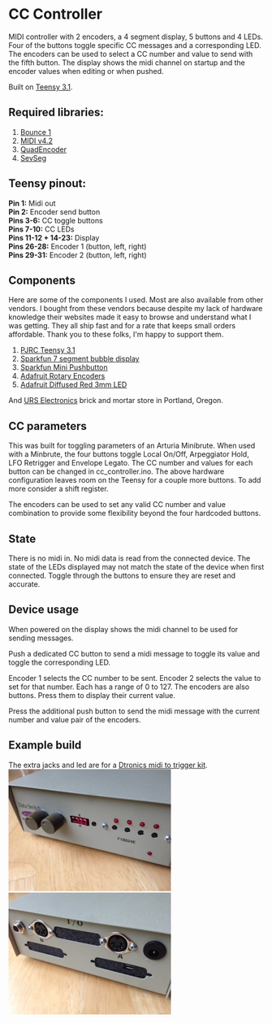 # CC Controller

MIDI controller with 2 encoders, a 4 segment display, 5 buttons and 4 LEDs.
Four of the buttons toggle specific CC messages and a corresponding LED. The
encoders can be used to select a CC number and value to send with the fifth
button. The display shows the midi channel on startup and the encoder values
when editing or when pushed.

Built on [Teensy 3.1](https://www.pjrc.com/teensy/).

## Required libraries:
1. [Bounce 1](https://github.com/thomasfredericks/Bounce-Arduino-Wiring)
2. [MIDI v4.2](https://github.com/FortySevenEffects/arduino_midi_library)
3. [QuadEncoder](https://github.com/medecau/QuadEncoder)
4. [SevSeg](https://github.com/sparkfun/SevSeg)

## Teensy pinout:
**Pin 1:** Midi out  
**Pin 2:** Encoder send button  
**Pins 3-6:** CC toggle buttons  
**Pins 7-10:** CC LEDs  
**Pins 11-12 + 14-23:** Display  
**Pins 26-28:** Encoder 1 (button, left, right)  
**Pins 29-31:** Encoder 2 (button, left, right)  

## Components
Here are some of the components I used. Most are also available from other
vendors. I bought from these vendors because despite my lack of hardware
knowledge their websites made it easy to browse and understand what I was
getting. They all ship fast and for a rate that keeps small orders affordable.
Thank you to these folks, I'm happy to support them.

1. [PJRC Teensy 3.1](https://www.pjrc.com/teensy/)
2. [Sparkfun 7 segment bubble display](https://www.sparkfun.com/products/12710)
3. [Sparkfun Mini Pushbutton](https://www.sparkfun.com/products/97)
4. [Adafruit Rotary Encoders](http://www.adafruit.com/products/377)
5. [Adafruit Diffused Red 3mm LED](http://www.adafruit.com/product/777)

And [URS Electronics](http://www.ursele.com/) brick and mortar store in
Portland, Oregon.

## CC parameters
This was built for toggling parameters of an Arturia Minibrute. When used with a
Minbrute, the four buttons toggle Local On/Off, Arpeggiator Hold, LFO Retrigger
and Envelope Legato. The CC number and values for each button can be changed in
cc_controller.ino. The above hardware configuration leaves room on the Teensy
for a couple more buttons. To add more consider a shift register.

The encoders can be used to set any valid CC number and value combination to
provide some flexibility beyond the four hardcoded buttons.

## State
There is no midi in. No midi data is read from the connected device. The
state of the LEDs displayed may not match the state of the device when first
connected. Toggle through the buttons to ensure they are reset and accurate.

## Device usage
When powered on the display shows the midi channel to be used for sending
messages.

Push a dedicated CC button to send a midi message to toggle its value and
toggle the corresponding LED.

Encoder 1 selects the CC number to be sent. Encoder 2 selects the value to set
for that number. Each has a range of 0 to 127. The encoders are also buttons.
Press them to display their current value.

Press the additional push button to send the midi message with the current
number and value pair of the encoders.

## Example build
The extra jacks and led are for a
[Dtronics midi to trigger kit](http://www.synthcity.nl/midi/midi-to-trigger-interface.html).  
![Front](controller/front.jpg?raw=true)
![back](controller/back.jpg?raw=true)

